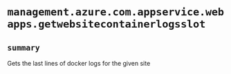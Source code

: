 # `management.azure.com.appservice.webapps.getwebsitecontainerlogsslot`

## `summary`
Gets the last lines of docker logs for the given site


